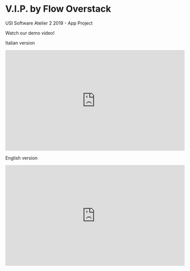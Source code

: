 # V.I.P. by Flow Overstack
USI Software Atelier 2 2019 - App Project


Watch our demo video!

Italian version

<iframe width="560" height="315" src="https://www.youtube.com/embed/YySDm96c-9A" frameborder="0" allow="accelerometer; autoplay; encrypted-media; gyroscope; picture-in-picture" allowfullscreen></iframe>

English version

<iframe width="560" height="315" src="https://www.youtube.com/embed/JaN0SMoMQOY" frameborder="0" allow="accelerometer; autoplay; encrypted-media; gyroscope; picture-in-picture" allowfullscreen></iframe>
